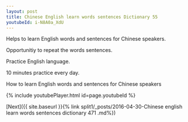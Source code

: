 ```yaml
---
layout: post
title: Chinese English learn words sentences Dictionary 55 
youtubeId: i-N8A0a_XdU
---
```

 
 
Helps to learn English words and sentences for Chinese speakers.

Opportunitiy to repeat the words sentences. 

Practice English language. 
 
10 minutes practice every day. 
 
How to learn English words and sentences for Chinese speakers 
 
{% include youtubePlayer.html id=page.youtubeId %}
 
 
[Next]({{ site.baseurl }}{% link  split1/_posts/2016-04-30-Chinese english learn words sentences dictionary 471 .md%})
 
